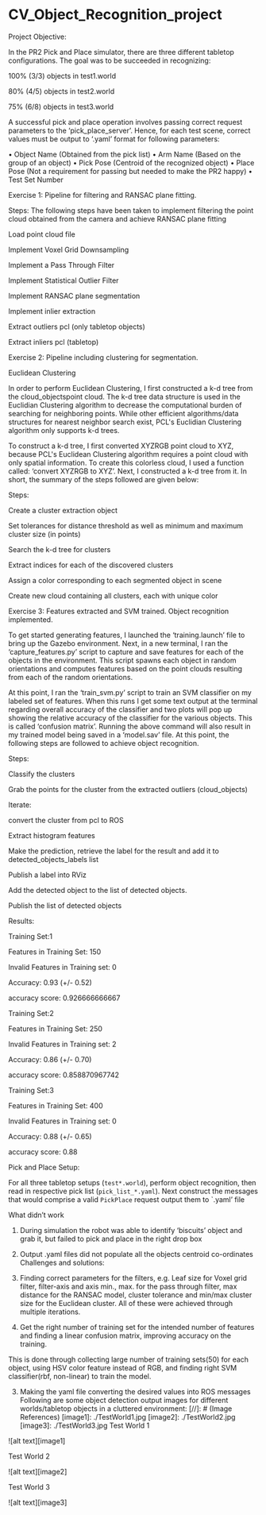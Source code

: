 # CV_Object_Recognition_project

Project Objective:

In the PR2 Pick and Place simulator, there are three different tabletop configurations. The goal was to be succeeded in
recognizing:

100% (3/3) objects in test1.world

80% (4/5) objects in test2.world

75% (6/8) objects in test3.world

A successful pick and place operation involves passing correct request parameters to the ‘pick_place_server’. Hence, for
each test scene, correct values must be output to ‘.yaml’ format for following parameters:

• Object Name (Obtained from the pick list)
• Arm Name (Based on the group of an object)
• Pick Pose (Centroid of the recognized object)
• Place Pose (Not a requirement for passing but needed to make the PR2 happy)
• Test Set Number


Exercise 1: Pipeline for filtering and RANSAC plane fitting.

Steps: The following steps have been taken to implement filtering the point cloud obtained from the camera and
achieve RANSAC plane fitting

Load point cloud file

Implement Voxel Grid Downsampling

Implement a Pass Through Filter

Implement Statistical Outlier Filter

Implement RANSAC plane segmentation

Implement inlier extraction

Extract outliers pcl (only tabletop objects)

Extract inliers pcl (tabletop)

Exercise 2: Pipeline including clustering for segmentation.

Euclidean Clustering

In order to perform Euclidean Clustering, I first constructed a k-d tree from the cloud_objectspoint cloud.
The k-d tree data structure is used in the Euclidian Clustering algorithm to decrease the computational burden of
searching for neighboring points. While other efficient algorithms/data structures for nearest neighbor search exist,
PCL's Euclidian Clustering algorithm only supports k-d trees.

To construct a k-d tree, I first converted XYZRGB point cloud to XYZ, because PCL's Euclidean Clustering algorithm
requires a point cloud with only spatial information. To create this colorless cloud, I used a function called:
‘convert XYZRGB to XYZ’. Next, I constructed a k-d tree from it. In short, the summary of the steps followed are given
below:

Steps:

 Create a cluster extraction object
 
 Set tolerances for distance threshold as well as minimum and maximum cluster size (in points)
 
 Search the k-d tree for clusters
 
 Extract indices for each of the discovered clusters
 
 Assign a color corresponding to each segmented object in scene
 
 Create new cloud containing all clusters, each with unique color

Exercise 3: Features extracted and SVM trained. Object recognition implemented.

To get started generating features, I launched the ‘training.launch’ file to bring up the Gazebo environment.
Next, in a new terminal, I ran the ‘capture_features.py’ script to capture and save features for each of the objects in the
environment. This script spawns each object in random orientations and computes features based on the point clouds
resulting from each of the random orientations.

At this point, I ran the ‘train_svm.py’ script to train an SVM classifier on my labeled set of features.
When this runs I get some text output at the terminal regarding overall accuracy of the classifier and two plots will pop
up showing the relative accuracy of the classifier for the various objects. This is called ‘confusion matrix’.
Running the above command will also result in my trained model being saved in a ‘model.sav’ file. At this point, the
following steps are followed to achieve object recognition.

Steps:

 Classify the clusters
 
 Grab the points for the cluster from the extracted outliers (cloud_objects)

 Iterate:
 
 convert the cluster from pcl to ROS
 
 Extract histogram features
 
 Make the prediction, retrieve the label for the result and add it to detected_objects_labels list
 
 Publish a label into RViz
 
 Add the detected object to the list of detected objects.
 
 Publish the list of detected objects

Results:

Training Set:1

Features in Training Set: 150

Invalid Features in Training set: 0

Accuracy: 0.93 (+/- 0.52)

accuracy score: 0.926666666667

Training Set:2

Features in Training Set: 250

Invalid Features in Training set: 2

 
Accuracy: 0.86 (+/- 0.70)

accuracy score: 0.858870967742

Training Set:3

Features in Training Set: 400

Invalid Features in Training set: 0

 
Accuracy: 0.88 (+/- 0.65)

accuracy score: 0.88

Pick and Place Setup:

For all three tabletop setups (`test*.world`), perform object recognition, then read in respective pick list
(`pick_list_*.yaml`). Next construct the messages that would comprise a valid `PickPlace` request output them to `.yaml’
file

What didn’t work

1. During simulation the robot was able to identify ‘biscuits’ object and grab it, but failed to pick and place in the right
drop box

2. Output .yaml files did not populate all the objects centroid co-ordinates
Challenges and solutions:

1. Finding correct parameters for the filters, e.g. Leaf size for Voxel grid filter, filter-axis and axis min., max. for the pass
through filter, max distance for the RANSAC model, cluster tolerance and min/max cluster size for the Euclidean cluster.
All of these were achieved through multiple iterations.

2. Get the right number of training set for the intended number of features and finding a linear confusion matrix,
improving accuracy on the training.

This is done through collecting large number of training sets(50) for each object, using HSV color feature instead of RGB,
and finding right SVM classifier(rbf, non-linear) to train the model.

3. Making the yaml file converting the desired values into ROS messages
Following are some object detection output images for different worlds/tabletop objects in a cluttered environment:
[//]: # (Image References)
[image1]: ./TestWorld1.jpg
[image2]: ./TestWorld2.jpg
[image3]: ./TestWorld3.jpg
Test World 1

![alt text][image1]

Test World 2

![alt text][image2]

Test World 3

![alt text][image3]


